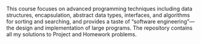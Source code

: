 This course focuses on advanced programming techniques including data structures, encapsulation, abstract data types, interfaces, and algorithms for sorting and searching, and provides a taste of “software engineering”—the design and implementation of large programs.
The repository contains all my solutions to Project and Homework problems.
